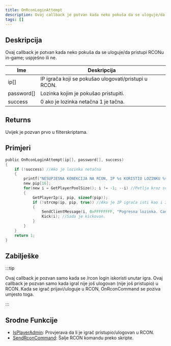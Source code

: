 ```yaml
---
title: OnRconLoginAttempt
description: Ovaj callback je potvan kada neko pokuša da se uloguje/da pristupi RCONu in-game; uspješno ili ne.
tags: []
---
```


## Deskripcija

Ovaj callback je potvan kada neko pokuša da se uloguje/da pristupi RCONu in-game; uspješno ili ne.

| Ime        | Deskripcija                                          |
| ---------- | ---------------------------------------------------- |
| ip[]       | IP igrača koji se pokušao ulogovati/pristupi u RCON. |
| password[] | Lozinka kojim je pokušao pristupiti.                 |
| success    | 0 ako je lozinka netačna 1 je tačna.                 |

## Returns

Uvijek je pozvan prvo u filterskriptama.

## Primjeri

```c
public OnRconLoginAttempt(ip[], password[], success)
{
    if (!success) //Ako je lozinka netačna
    {
        printf("NESUPJESNA KONEKCIJA NA RCON, IP %s KORISTIO LOZINKU %s",ip, password);
        new pip[16];
        for(new i = GetPlayerPoolSize(); i != -1; --i) //Petlja kroz sve igrače
        {
            GetPlayerIp(i, pip, sizeof(pip));
            if (!strcmp(ip, pip, true)) //Ako je IP igrača isti kao i IP koji nije uspio pristupiti RCONu
            {
                SendClientMessage(i, 0xFFFFFFFF, "Pogresna lozinka. Cao!"); //Posalji poruku
                Kick(i); //Sada je kickovan.
            }
        }
    }
    return 1;
}
```

## Zabilješke

:::tip

Ovaj callback je pozvan samo kada se /rcon login iskoristi unutar igra. Ovaj callback je pozvan samo kada igral nije još ulogovan (nije još pristupio) u RCON. Kada se igrač prijavi/uloguje u RCON, OnRconCommand se poziva umjesto toga.

:::

## Srodne Funkcije

- [IsPlayerAdmin](../functions/IsPlayerAdmin.md): Provjerava da li je igrač pristupio/ulogovan u RCON.
- [SendRconCommand](../functions/SendRconCommand.md): Šalje RCON komandu preko skripte.
